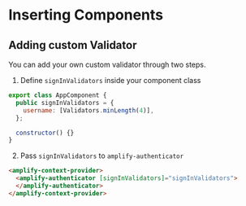 # Inserting Components

## Adding custom Validator

You can add your own custom validator through two steps.

1. Define `signInValidators` inside your component class

<!-- todo: why doesn't typescript work? It should be supported: https://stackblitz.com/edit/ngx-markdown -->

```javascript
export class AppComponent {
  public signInValidators = {
    username: [Validators.minLength(4)],
  };

  constructor() {}
}
```

2. Pass `signInValidators` to `amplify-authenticator`

```html
<amplify-context-provider>
  <amplify-authenticator [signInValidators]="signInValidators">
  </amplify-authenticator>
</amplify-context-provider>
```
